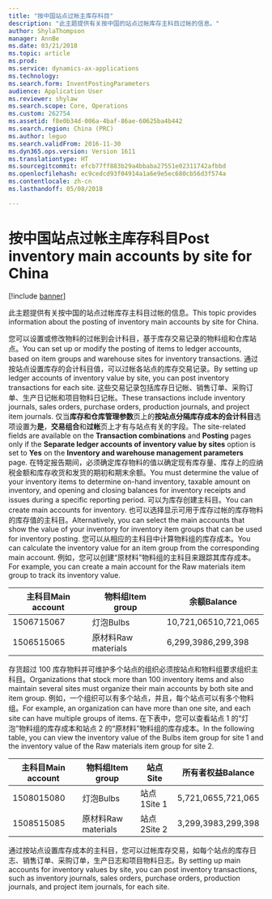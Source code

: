 ```yaml
---
title: "按中国站点过帐主库存科目"
description: "此主题提供有关按中国的站点过帐库存主科目过帐的信息。"
author: ShylaThompson
manager: AnnBe
ms.date: 03/21/2018
ms.topic: article
ms.prod: 
ms.service: dynamics-ax-applications
ms.technology: 
ms.search.form: InventPostingParameters
audience: Application User
ms.reviewer: shylaw
ms.search.scope: Core, Operations
ms.custom: 262754
ms.assetid: f8e0b34d-006a-4baf-86ae-60625ba4b442
ms.search.region: China (PRC)
ms.author: leguo
ms.search.validFrom: 2016-11-30
ms.dyn365.ops.version: Version 1611
ms.translationtype: HT
ms.sourcegitcommit: efcb77ff883b29a4bbaba27551e02311742afbbd
ms.openlocfilehash: ec9cedcd93f04914a1a6e9e5ec680cb56d3f574a
ms.contentlocale: zh-cn
ms.lasthandoff: 05/08/2018

---
```


# <a name="post-inventory-main-accounts-by-site-for-china"></a><span data-ttu-id="c692e-103">按中国站点过帐主库存科目</span><span class="sxs-lookup"><span data-stu-id="c692e-103">Post inventory main accounts by site for China</span></span>

[!include [banner](../includes/banner.md)]

<span data-ttu-id="c692e-104">此主题提供有关按中国的站点过帐库存主科目过帐的信息。</span><span class="sxs-lookup"><span data-stu-id="c692e-104">This topic provides information about the posting of inventory main accounts by site for China.</span></span>

<span data-ttu-id="c692e-105">您可以设置或修改物料的过帐到会计科目，基于库存交易记录的物料组和仓库站点。</span><span class="sxs-lookup"><span data-stu-id="c692e-105">You can set up or modify the posting of items to ledger accounts, based on item groups and warehouse sites for inventory transactions.</span></span> <span data-ttu-id="c692e-106">通过按站点设置库存的会计科目值，可以过帐各站点的库存交易记录。</span><span class="sxs-lookup"><span data-stu-id="c692e-106">By setting up ledger accounts of inventory value by site, you can post inventory transactions for each site.</span></span> <span data-ttu-id="c692e-107">这些交易记录包括库存日记帐、销售订单、采购订单、生产日记帐和项目物料日记帐。</span><span class="sxs-lookup"><span data-stu-id="c692e-107">These transactions include inventory journals, sales orders, purchase orders, production journals, and project item journals.</span></span> <span data-ttu-id="c692e-108">仅当**库存和仓库管理参数**页上的**按站点分隔库存成本的会计科目**选项设置为**是**，**交易组合**和**过帐**页上才有与站点有关的字段。</span><span class="sxs-lookup"><span data-stu-id="c692e-108">The site-related fields are available on the **Transaction combinations** and **Posting** pages only if the **Separate ledger accounts of inventory value by sites** option is set to **Yes** on the **Inventory and warehouse management parameters** page.</span></span> <span data-ttu-id="c692e-109">在特定报告期间，必须确定库存物料的值以确定现有库存量、库存上的应纳税金额和库存收货和发货的期初和期末余额。</span><span class="sxs-lookup"><span data-stu-id="c692e-109">You must determine the value of your inventory items to determine on-hand inventory, taxable amount on inventory, and opening and closing balances for inventory receipts and issues during a specific reporting period.</span></span> <span data-ttu-id="c692e-110">可以为库存创建主科目。</span><span class="sxs-lookup"><span data-stu-id="c692e-110">You can create main accounts for inventory.</span></span> <span data-ttu-id="c692e-111">也可以选择显示可用于库存过帐的库存物料的库存值的主科目。</span><span class="sxs-lookup"><span data-stu-id="c692e-111">Alternatively, you can select the main accounts that show the value of your inventory for inventory item groups that can be used for inventory posting.</span></span> <span data-ttu-id="c692e-112">您可以从相应的主科目中计算物料组的库存成本。</span><span class="sxs-lookup"><span data-stu-id="c692e-112">You can calculate the inventory value for an item group from the corresponding main account.</span></span> <span data-ttu-id="c692e-113">例如，您可以创建“原材料”物料组的主科目来跟踪其库存成本。</span><span class="sxs-lookup"><span data-stu-id="c692e-113">For example, you can create a main account for the Raw materials item group to track its inventory value.</span></span>

| <span data-ttu-id="c692e-114">主科目</span><span class="sxs-lookup"><span data-stu-id="c692e-114">Main account</span></span> | <span data-ttu-id="c692e-115">物料组</span><span class="sxs-lookup"><span data-stu-id="c692e-115">Item group</span></span>    | <span data-ttu-id="c692e-116">余额</span><span class="sxs-lookup"><span data-stu-id="c692e-116">Balance</span></span>    |
|--------------|---------------|------------|
| <span data-ttu-id="c692e-117">15067</span><span class="sxs-lookup"><span data-stu-id="c692e-117">15067</span></span>        | <span data-ttu-id="c692e-118">灯泡</span><span class="sxs-lookup"><span data-stu-id="c692e-118">Bulbs</span></span>         | <span data-ttu-id="c692e-119">10,721,065</span><span class="sxs-lookup"><span data-stu-id="c692e-119">10,721,065</span></span> |
| <span data-ttu-id="c692e-120">15065</span><span class="sxs-lookup"><span data-stu-id="c692e-120">15065</span></span>        | <span data-ttu-id="c692e-121">原材料</span><span class="sxs-lookup"><span data-stu-id="c692e-121">Raw materials</span></span> | <span data-ttu-id="c692e-122">6,299,398</span><span class="sxs-lookup"><span data-stu-id="c692e-122">6,299,398</span></span>  |

<span data-ttu-id="c692e-123">存货超过 100 库存物料并可维护多个站点的组织必须按站点和物料组要求组织主科目。</span><span class="sxs-lookup"><span data-stu-id="c692e-123">Organizations that stock more than 100 inventory items and also maintain several sites must organize their main accounts by both site and item group.</span></span> <span data-ttu-id="c692e-124">例如，一个组织可以有多个站点，并且，每个站点可以有多个物料组。</span><span class="sxs-lookup"><span data-stu-id="c692e-124">For example, an organization can have more than one site, and each site can have multiple groups of items.</span></span> <span data-ttu-id="c692e-125">在下表中，您可以查看站点 1 的“灯泡”物料组的库存成本和站点 2 的“原材料”物料组的库存成本。</span><span class="sxs-lookup"><span data-stu-id="c692e-125">In the following table, you can view the inventory value of the Bulbs item group for site 1 and the inventory value of the Raw materials item group for site 2.</span></span>

| <span data-ttu-id="c692e-126">主科目</span><span class="sxs-lookup"><span data-stu-id="c692e-126">Main account</span></span> | <span data-ttu-id="c692e-127">物料组</span><span class="sxs-lookup"><span data-stu-id="c692e-127">Item group</span></span>    | <span data-ttu-id="c692e-128">站点</span><span class="sxs-lookup"><span data-stu-id="c692e-128">Site</span></span>   | <span data-ttu-id="c692e-129">所有者权益</span><span class="sxs-lookup"><span data-stu-id="c692e-129">Balance</span></span>   |
|--------------|---------------|--------|-----------|
| <span data-ttu-id="c692e-130">15080</span><span class="sxs-lookup"><span data-stu-id="c692e-130">15080</span></span>        | <span data-ttu-id="c692e-131">灯泡</span><span class="sxs-lookup"><span data-stu-id="c692e-131">Bulbs</span></span>         | <span data-ttu-id="c692e-132">站点 1</span><span class="sxs-lookup"><span data-stu-id="c692e-132">Site 1</span></span> | <span data-ttu-id="c692e-133">5,721,065</span><span class="sxs-lookup"><span data-stu-id="c692e-133">5,721,065</span></span> |
| <span data-ttu-id="c692e-134">15085</span><span class="sxs-lookup"><span data-stu-id="c692e-134">15085</span></span>        | <span data-ttu-id="c692e-135">原材料</span><span class="sxs-lookup"><span data-stu-id="c692e-135">Raw materials</span></span> | <span data-ttu-id="c692e-136">站点 2</span><span class="sxs-lookup"><span data-stu-id="c692e-136">Site 2</span></span> | <span data-ttu-id="c692e-137">3,299,398</span><span class="sxs-lookup"><span data-stu-id="c692e-137">3,299,398</span></span> |

<span data-ttu-id="c692e-138">通过按站点设置库存成本的主科目，您可以过帐库存交易，如每个站点的库存日志、销售订单、采购订单，生产日志和项目物料日志。</span><span class="sxs-lookup"><span data-stu-id="c692e-138">By setting up main accounts for inventory values by site, you can post inventory transactions, such as inventory journals, sales orders, purchase orders, production journals, and project item journals, for each site.</span></span>

